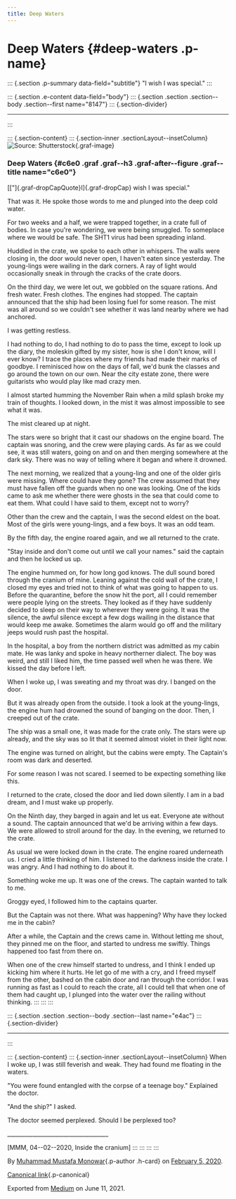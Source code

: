 ```yaml
---
title: Deep Waters
---
```


Deep Waters {#deep-waters .p-name}
===========

::: {.section .p-summary data-field="subtitle"}
"I wish I was special."
:::

::: {.section .e-content data-field="body"}
::: {.section .section .section--body .section--first name="8147"}
::: {.section-divider}

------------------------------------------------------------------------
:::

::: {.section-content}
::: {.section-inner .sectionLayout--insetColumn}
![Source:
Shutterstock](https://cdn-images-1.medium.com/max/800/1*Yc_zE8--Gv7HcW_fGbcmyA.jpeg){.graf-image}

### Deep Waters {#c6e0 .graf .graf--h3 .graf-after--figure .graf--title name="c6e0"}

[["]{.graf-dropCapQuote}I]{.graf-dropCap} wish I was special."

That was it. He spoke those words to me and plunged into the deep cold
water.

For two weeks and a half, we were trapped together, in a crate full of
bodies. In case you're wondering, we were being smuggled. To someplace
where we would be safe. The SHT1 virus had been spreading inland.

Huddled in the crate, we spoke to each other in whispers. The walls were
closing in, the door would never open, I haven't eaten since yesterday.
The young-lings were wailing in the dark corners. A ray of light would
occasionally sneak in through the cracks of the crate doors.

On the third day, we were let out, we gobbled on the square rations. And
fresh water. Fresh clothes. The engines had stopped. The captain
announced that the ship had been losing fuel for some reason. The mist
was all around so we couldn't see whether it was land nearby where we
had anchored.

I was getting restless.

I had nothing to do, I had nothing to do to pass the time, except to
look up the diary, the moleskin gifted by my sister, how is she I don't
know, will I ever know? I trace the places where my friends had made
their marks of goodbye. I reminisced how on the days of fall, we'd bunk
the classes and go around the town on our own. Near the city estate
zone, there were guitarists who would play like mad crazy men.

I almost started humming the November Rain when a mild splash broke my
train of thoughts. I looked down, in the mist it was almost impossible
to see what it was.

The mist cleared up at night.

The stars were so bright that it cast our shadows on the engine board.
The captain was snoring, and the crew were playing cards. As far as we
could see, it was still waters, going on and on and then merging
somewhere at the dark sky. There was no way of telling where it began
and where it drowned.

The next morning, we realized that a young-ling and one of the older
girls were missing. Where could have they gone? The crew assumed that
they must have fallen off the guards when no one was looking. One of the
kids came to ask me whether there were ghosts in the sea that could come
to eat them. What could I have said to them, except not to worry?

Other than the crew and the captain, I was the second eldest on the
boat. Most of the girls were young-lings, and a few boys. It was an odd
team.

By the fifth day, the engine roared again, and we all returned to the
crate.

"Stay inside and don't come out until we call your names." said the
captain and then he locked us up.

The engine hummed on, for how long god knows. The dull sound bored
through the cranium of mine. Leaning against the cold wall of the crate,
I closed my eyes and tried not to think of what was going to happen to
us. Before the quarantine, before the snow hit the port, all I could
remember were people lying on the streets. They looked as if they have
suddenly decided to sleep on their way to wherever they were going. It
was the silence, the awful silence except a few dogs wailing in the
distance that would keep me awake. Sometimes the alarm would go off and
the military jeeps would rush past the hospital.

In the hospital, a boy from the northern district was admitted as my
cabin mate. He was lanky and spoke in heavy northerner dialect. The boy
was weird, and still I liked him, the time passed well when he was
there. We kissed the day before I left.

When I woke up, I was sweating and my throat was dry. I banged on the
door.

But it was already open from the outside. I took a look at the
young-lings, the engine hum had drowned the sound of banging on the
door. Then, I creeped out of the crate.

The ship was a small one, it was made for the crate only. The stars were
up already, and the sky was so lit that it seemed almost violet in their
light now.

The engine was turned on alright, but the cabins were empty. The
Captain's room was dark and deserted.

For some reason I was not scared. I seemed to be expecting something
like this.

I returned to the crate, closed the door and lied down silently. I am in
a bad dream, and I must wake up properly.

On the Ninth day, they barged in again and let us eat. Everyone ate
without a sound. The captain announced that we'd be arriving within a
few days. We were allowed to stroll around for the day. In the evening,
we returned to the crate.

As usual we were locked down in the crate. The engine roared underneath
us. I cried a little thinking of him. I listened to the darkness inside
the crate. I was angry. And I had nothing to do about it.

Something woke me up. It was one of the crews. The captain wanted to
talk to me.

Groggy eyed, I followed him to the captains quarter.

But the Captain was not there. What was happening? Why have they locked
me in the cabin?

After a while, the Captain and the crews came in. Without letting me
shout, they pinned me on the floor, and started to undress me swiftly.
Things happened too fast from there on.

When one of the crew himself started to undress, and I think I ended up
kicking him where it hurts. He let go of me with a cry, and I freed
myself from the other, bashed on the cabin door and ran through the
corridor. I was running as fast as I could to reach the crate, all I
could tell that when one of them had caught up, I plunged into the water
over the railing without thinking.
:::
:::
:::

::: {.section .section .section--body .section--last name="e4ac"}
::: {.section-divider}

------------------------------------------------------------------------
:::

::: {.section-content}
::: {.section-inner .sectionLayout--insetColumn}
When I woke up, I was still feverish and weak. They had found me
floating in the waters.

"You were found entangled with the corpse of a teenage boy." Explained
the doctor.

"And the ship?" I asked.

The doctor seemed perplexed. Should I be perplexed too?

\_\_\_\_\_\_\_\_\_\_\_\_\_\_\_\_\_\_\_\_\_\_\_\_\_\_\_\_\_\_\_\_\_\_\_\_

\[MMM, 04--02--2020, Inside the cranium\]
:::
:::
:::
:::

By [Muhammad Mustafa Monowar](https://medium.com/@mmmonowar){.p-author
.h-card} on [February 5, 2020](https://medium.com/p/875d6c5342ec).

[Canonical
link](https://medium.com/@mmmonowar/deep-waters-875d6c5342ec){.p-canonical}

Exported from [Medium](https://medium.com) on June 11, 2021.
